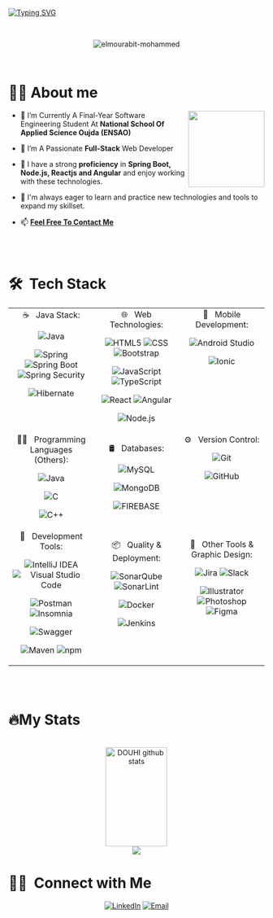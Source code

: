 [![Typing SVG](https://readme-typing-svg.demolab.com?font=Russo+One&duration=2000&pause=1000&color=BB1112&center=true&vCenter=true&width=800&lines=Hello%2C+I'm+El+mourabit+Mohammed;Final-Year+Software+Engineer+Student;%F0%9F%93%A2+%F0%9D%95%83%F0%9D%95%A0%F0%9D%95%A0%F0%9D%95%9C%F0%9D%95%9A%F0%9D%95%9F%F0%9D%95%98+%F0%9D%94%BD%F0%9D%95%A0%F0%9D%95%A3+%F0%9F%85%9F%F0%9F%85%95%F0%9F%85%94+%F0%9D%95%80%F0%9D%95%9F%F0%9D%95%A5%F0%9D%95%96%F0%9D%95%A3%F0%9D%95%9F%F0%9D%95%A4%F0%9D%95%99%F0%9D%95%9A%F0%9D%95%A1+%F0%9F%93%A2)](https://git.io/typing-svg)

</br>
<p align="center"> <img src="https://komarev.com/ghpvc/?username=elmourabit-mohammed&label=Profile%20views&color=0e75b6&style=flat-square" alt="elmourabit-mohammed" /> </p>
</br>
<h1><b>🙋‍♂️</b> About me</h1>

<img align='right' src="https://github.com/ElMourabit-Mohammed/ElMourabit-Mohammed/assets/101054444/2ff4e2c2-084e-47be-ad3a-da61659f07b2" width="150">

- 🔭 I’m Currently A Final-Year Software Engineering Student At **National School Of Applied Science Oujda (ENSAO)**

- 🌱 I’m A Passionate **Full-Stack** Web Developer

- 💪 I have a strong **proficiency** in **Spring Boot, Node.js, Reactjs and Angular** and enjoy working with these technologies.

- 🧰 I'm always eager to learn and practice new technologies and tools to expand my skillset.

- 📫 **<a href='mailto:elmourabitmohammed00@gmail.com'>Feel Free To Contact Me</a>**


</br>
</br>
<h1> 🛠 &nbsp;Tech Stack</h1>
<table>
    <tr>
        <td valign="top" width="33%">
            <div align="center">
☕ &nbsp; Java Stack:


  
  ![Java](https://img.shields.io/badge/Java-323330.svg?style=for-the-badge&logo=java&logoColor=)
  
  ![Spring](https://img.shields.io/badge/Spring-6DB33F.svg?style=for-the-badge&logo=Spring&logoColor=white)
  ![Spring Boot](https://img.shields.io/badge/Spring%20Boot-6DB33F.svg?style=for-the-badge&logo=Spring-Boot&logoColor=white)
  ![Spring Security](https://img.shields.io/badge/Spring%20Security-6DB33F.svg?style=for-the-badge&logo=Spring-Security&logoColor=white)
  
  ![Hibernate](https://img.shields.io/badge/Hibernate-59666C.svg?style=for-the-badge&logo=Hibernate&logoColor=white)
            </div>
        </td>
        <td valign="top" width="33%">
            <div align="center">
🌐 &nbsp; Web Technologies:

  ![HTML5](https://img.shields.io/badge/HTML5-E34F26.svg?style=for-the-badge&logo=HTML5&logoColor=white)
  ![CSS](https://img.shields.io/badge/CSS3-1572B6.svg?style=for-the-badge&logo=CSS3&logoColor=white)
   ![Bootstrap](https://img.shields.io/badge/Bootstrap-7952B3.svg?style=for-the-badge&logo=Bootstrap&logoColor=white)
  
  ![JavaScript](https://img.shields.io/badge/JavaScript-F7DF1E.svg?style=for-the-badge&logo=JavaScript&logoColor=black)
  ![TypeScript](https://img.shields.io/badge/TypeScript-3178C6.svg?style=for-the-badge&logo=TypeScript&logoColor=white)
  
  ![React](https://img.shields.io/badge/React-61DAFB.svg?style=for-the-badge&logo=React&logoColor=black)
  ![Angular](https://img.shields.io/badge/Angular-DD0031.svg?style=for-the-badge&logo=Angular&logoColor=white)
  
  ![Node.js](https://img.shields.io/badge/Node.js-339933.svg?style=for-the-badge&logo=nodedotjs&logoColor=white)
            </div>
        </td>
        <td valign="top" width="33%">
            <div align="center">
📱 &nbsp; Mobile Development:

  ![Android Studio](https://img.shields.io/badge/Android%20Studio-3DDC84.svg?style=for-the-badge&logo=Android-Studio&logoColor=white)
  
  ![Ionic](https://img.shields.io/badge/Ionic-3880FF.svg?style=for-the-badge&logo=Ionic&logoColor=white)
            </div>
        </td>
    </tr>
    <tr>
        <td valign="top" width="33%">
            <div align="center">
🧑‍💻 &nbsp; Programming Languages (Others):

  ![Java](https://img.shields.io/badge/Java-323330.svg?style=for-the-badge&logo=java&logoColor=white)
  
   ![C](https://img.shields.io/badge/C-A8B9CC.svg?style=for-the-badge&logo=C&logoColor=black)
  
   ![C++](https://img.shields.io/badge/C++-00599C.svg?style=for-the-badge&logo=C++&logoColor=white)
            </div>
        </td>
        <td valign="top" width="33%">
            <div align="center">

🛢 &nbsp; Databases:

  ![MySQL](https://img.shields.io/badge/MySQL-4479A1.svg?style=for-the-badge&logo=MySQL&logoColor=white)
  
  ![MongoDB](https://img.shields.io/badge/MongoDB-47A248.svg?style=for-the-badge&logo=MongoDB&logoColor=white)
  
  ![FIREBASE](https://img.shields.io/badge/Firebase-FFCA28.svg?style=for-the-badge&logo=Firebase&logoColor=black)
            </div>
        </td>
        <td valign="top" width="33%">
            <div align="center">
⚙️ &nbsp; Version Control:

  ![Git](https://img.shields.io/badge/Git-F05032.svg?style=for-the-badge&logo=Git&logoColor=white)
  
  ![GitHub](https://img.shields.io/badge/GitHub-181717.svg?style=for-the-badge&logo=GitHub&logoColor=white)
            </div>
        </td>
    </tr>
    <tr>
        <td valign="top" width="33%">
            <div align="center">
🔧 &nbsp; Development Tools:

  ![IntelliJ IDEA](https://img.shields.io/badge/IntelliJ%20IDEA-000000.svg?style=for-the-badge&logo=IntelliJ-IDEA&logoColor=white)
  ![Visual Studio Code](https://img.shields.io/badge/Visual%20Studio%20Code-007ACC.svg?style=for-the-badge&logo=Visual-Studio-Code&logoColor=white)
  
  ![Postman](https://img.shields.io/badge/Postman-FF6C37.svg?style=for-the-badge&logo=Postman&logoColor=white)
  ![Insomnia](https://img.shields.io/badge/Insomnia-4000BF.svg?style=for-the-badge&logo=Insomnia&logoColor=white)
  
  ![Swagger](https://img.shields.io/badge/Swagger-85EA2D.svg?style=for-the-badge&logo=Swagger&logoColor=black)
  
   ![Maven](https://img.shields.io/badge/Apache%20Maven-C71A36.svg?style=for-the-badge&logo=Apache-Maven&logoColor=white)
  ![npm](https://img.shields.io/badge/npm-CB3837.svg?style=for-the-badge&logo=npm&logoColor=white)
            </div>
        </td>
        <td valign="top" width="33%">
            <div align="center">
  
📦 &nbsp; Quality & Deployment:

  ![SonarQube](https://img.shields.io/badge/SonarQube-4E9BCD.svg?style=for-the-badge&logo=SonarQube&logoColor=white)
  ![SonarLint](https://img.shields.io/badge/SonarLint-CB2029.svg?style=for-the-badge&logo=SonarLint&logoColor=white)
  
  ![Docker](https://img.shields.io/badge/Docker-2496ED.svg?style=for-the-badge&logo=Docker&logoColor=white)
  
  ![Jenkins](https://img.shields.io/badge/Jenkins-D24939.svg?style=for-the-badge&logo=Jenkins&logoColor=white)
            </div>
        </td>
        <td valign="top" width="33%">
            <div align="center">
  
🎨 &nbsp; Other Tools & Graphic Design:

![Jira](https://img.shields.io/badge/Jira-0052CC.svg?style=for-the-badge&logo=Jira&logoColor=white)
  ![Slack](https://img.shields.io/badge/Slack-4A154B.svg?style=for-the-badge&logo=Slack&logoColor=white)

  ![Illustrator](https://img.shields.io/badge/Adobe%20Illustrator-FF9A00.svg?style=for-the-badge&logo=Adobe-Illustrator&logoColor=white)
  ![Photoshop](https://img.shields.io/badge/Adobe%20Photoshop-31A8FF.svg?style=for-the-badge&logo=Adobe-Photoshop&logoColor=white)
  ![Figma](https://img.shields.io/badge/Figma-F24E1E.svg?style=for-the-badge&logo=Figma&logoColor=white)
            </div>
        </td>
    </tr>
<table>

</br>
</br>
<h1><b>🔥️</b>My Stats</h1>

<div align="center">
  <br>
  <div align="center">  
  <img width="49%" height="195px" src="https://github-readme-stats.vercel.app/api?username=ElMourabit-Mohammed&show_icons=true&count_private=true&hide_border=true&title_color=787b7f&icon_color=787b7f&text_color=c9d1d9&bg_color=0d1117" alt="DOUHI github stats" /> 
</div>
  <a>
     <img  src="https://github-profile-summary-cards.vercel.app/api/cards/profile-details?username=ElMourabit-Mohammed&theme=github_dark&show_icons=true" />
  </a>
</div>

<h1>🤝🏻 &nbsp;Connect with Me </h3>
<p align="center">
<a href="https://www.linkedin.com/in/elmourabitmohammed00/"><img alt="LinkedIn" src="https://img.shields.io/badge/LinkedIn-0A66C2.svg?style=for-the-badge&logo=LinkedIn&logoColor=white"></a>
<a href="mailto:elmourabitmohammed00@gmail.com"><img alt="Email" src="https://img.shields.io/badge/Gmail-EA4335.svg?style=for-the-badge&logo=Gmail&logoColor=white"></a>
</p>
